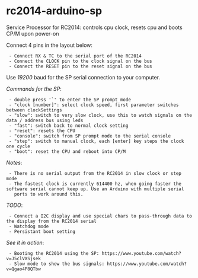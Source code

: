 # rc2014-arduino-sp

Service Processor for RC2014: controls cpu clock, resets cpu and boots CP/M upon power-on

   Connect 4 pins in the layout below:

     - Connect RX & TC to the serial port of the RC2014
     - Connect the CLOCK pin to the clock signal on the bus
     - Connect the RESET pin to the reset signal on the bus

   Use *19200* baud for the SP serial connection to your computer.

   *Commands for the SP*:

     - double press '`' to enter the SP prompt mode
     - "clock [number]": select clock speed, first parameter switches between clockSettings
     - "slow": switch to very slow clock, use this to watch signals on the data / address bus using leds
     - "fast": switch back to normal clock setting
     - "reset": resets the CPU
     - "console": switch from SP prompt mode to the serial console
     - "step": switch to manual clock, each [enter] key steps the clock one cycle
     - "boot": reset the CPU and reboot into CP/M

   *Notes*:

     - There is no serial output from the RC2014 in slow clock or step mode
     - The fastest clock is currently 614400 hz, when going faster the software serial cannot keep up. Use an Arduino with multiple serial
       ports to work around this.

   *TODO*:
   
     - Connect a I2C display and use special chars to pass-through data to the display from the RC2014 serial
     - Watchdog mode
     - Persistant boot setting
     
     
  *See it in action*:
  
     - Booting the RC2014 using the SP: https://www.youtube.com/watch?v=J5clVXSjsek
     - Slow mode to show the bus signals: https://www.youtube.com/watch?v=Qgao4P8QTbw
    
